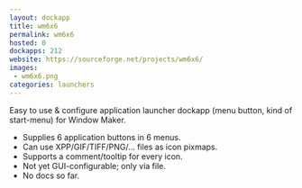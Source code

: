 ```yaml
---
layout: dockapp
title: wm6x6
permalink: wm6x6
hosted: 0
dockapps: 212
website: https://sourceforge.net/projects/wm6x6/
images:
 - wm6x6.png
categories: launchers
---
```

Easy to use & configure application launcher dockapp (menu button, kind of
start-menu) for Window Maker.

* Supplies 6 application buttons in 6 menus.
* Can use XPP/GIF/TIFF/PNG/... files as icon pixmaps.
* Supports a comment/tooltip for every icon.
* Not yet GUI-configurable; only via file.
* No docs so far.
